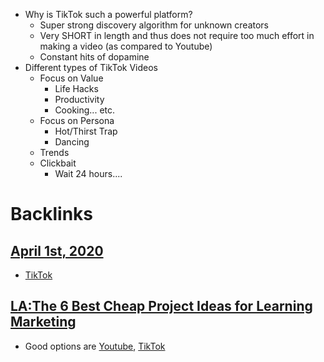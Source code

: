 - Why is TikTok such a powerful platform?
    - Super strong discovery algorithm for unknown creators
    - Very SHORT in length and thus does not require too much effort in making a video (as compared to Youtube)
    - Constant hits of dopamine
- Different types of TikTok Videos
    - Focus on Value 
        - Life Hacks
        - Productivity
        - Cooking... etc.
    - Focus on Persona
        - Hot/Thirst Trap
        - Dancing
    - Trends
    - Clickbait
        - Wait 24 hours....

# Backlinks
## [April 1st, 2020](<April 1st, 2020.md>)
- [TikTok](<TikTok.md>)

## [LA:The 6 Best Cheap Project Ideas for Learning Marketing](<LA:The 6 Best Cheap Project Ideas for Learning Marketing.md>)
- Good options are [Youtube](<Youtube.md>), [TikTok](<TikTok.md>)

